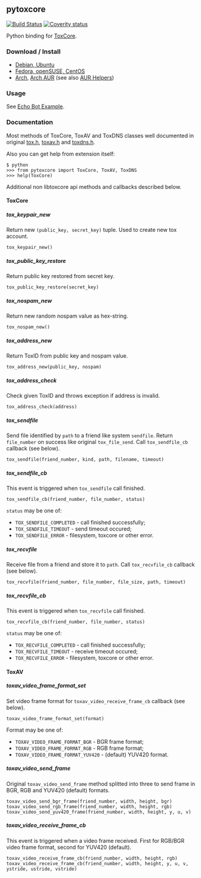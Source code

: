 ## pytoxcore

[![Build Status](https://secure.travis-ci.org/abbat/pytoxcore.png?branch=master)](http://travis-ci.org/abbat/pytoxcore) [![Coverity status](https://scan.coverity.com/projects/6250/badge.svg)](https://scan.coverity.com/projects/abbat-pytoxcore)

Python binding for [ToxCore](https://github.com/irungentoo/toxcore).

### Download / Install

* [Debian, Ubuntu](http://software.opensuse.org/download.html?project=home:antonbatenev:tox&package=python-toxcore)
* [Fedora, openSUSE, CentOS](http://software.opensuse.org/download.html?project=home:antonbatenev:tox&package=python-toxcore)
* [Arch](http://software.opensuse.org/download.html?project=home:antonbatenev:tox&package=python-toxcore), [Arch AUR](https://aur.archlinux.org/packages/python-toxcore) (see also [AUR Helpers](https://wiki.archlinux.org/index.php/AUR_Helpers))

### Usage

See [Echo Bot Example](https://github.com/abbat/pytoxcore/tree/master/examples).

### Documentation

Most methods of ToxCore, ToxAV and ToxDNS classes well documented in original [tox.h](https://github.com/irungentoo/toxcore/blob/master/toxcore/tox.h), [toxav.h](https://github.com/irungentoo/toxcore/blob/master/toxav/toxav.h) and [toxdns.h](https://github.com/irungentoo/toxcore/blob/master/toxdns/toxdns.h).

Also you can get help from extension itself:

```
$ python
>>> from pytoxcore import ToxCore, ToxAV, ToxDNS
>>> help(ToxCore)
```

Additional non libtoxcore api methods and callbacks described below.

#### ToxCore

##### tox_keypair_new

Return new `(public_key, secret_key)` tuple. Used to create new tox account.

```
tox_keypair_new()
```

##### tox_public_key_restore

Return public key restored from secret key.

```
tox_public_key_restore(secret_key)
```

##### tox_nospam_new

Return new random nospam value as hex-string.

```
tox_nospam_new()
```

##### tox_address_new

Return ToxID from public key and nospam value.

```
tox_address_new(public_key, nospam)
```

##### tox_address_check

Check given ToxID and throws exception if address is invalid.

```
tox_address_check(address)
```

##### tox_sendfile

Send file identified by `path` to a friend like system `sendfile`. Return `file_number` on success like original `tox_file_send`. Call `tox_sendfile_cb` callback (see below).

```
tox_sendfile(friend_number, kind, path, filename, timeout)
```

##### tox_sendfile_cb

This event is triggered when `tox_sendfile` call finished.

```
tox_sendfile_cb(friend_number, file_number, status)
```

`status` may be one of:

* `TOX_SENDFILE_COMPLETED` - call finished successfully;
* `TOX_SENDFILE_TIMEOUT` - send timeout occured;
* `TOX_SENDFILE_ERROR` - filesystem, toxcore or other error.

##### tox_recvfile

Receive file from a friend and store it to `path`. Call `tox_recvfile_cb` callback (see below).

```
tox_recvfile(friend_number, file_number, file_size, path, timeout)
```

##### tox_recvfile_cb

This event is triggered when `tox_recvfile` call finished.

```
tox_recvfile_cb(friend_number, file_number, status)
```

`status` may be one of:

* `TOX_RECVFILE_COMPLETED` - call finished successfully;
* `TOX_RECVFILE_TIMEOUT` - receive timeout occured;
* `TOX_RECVFILE_ERROR` - filesystem, toxcore or other error.

#### ToxAV

##### toxav_video_frame_format_set

Set video frame format for `toxav_video_receive_frame_cb` callback (see below).

```
toxav_video_frame_format_set(format)
```

Format may be one of:

* `TOXAV_VIDEO_FRAME_FORMAT_BGR` - BGR frame format;
* `TOXAV_VIDEO_FRAME_FORMAT_RGB` - RGB frame format;
* `TOXAV_VIDEO_FRAME_FORMAT_YUV420` - (default) YUV420 format.

##### toxav_video_send_frame

Original `toxav_video_send_frame` method splitted into three to send frame in BGR, RGB and YUV420 (default) formats.

```
toxav_video_send_bgr_frame(friend_number, width, height, bgr)
toxav_video_send_rgb_frame(friend_number, width, height, rgb)
toxav_video_send_yuv420_frame(friend_number, width, height, y, u, v)
```

##### toxav_video_receive_frame_cb

This event is triggered when a video frame received. First for RGB/BGR video frame format, second for YUV420 (default).

```
toxav_video_receive_frame_cb(friend_number, width, height, rgb)
toxav_video_receive_frame_cb(friend_number, width, height, y, u, v, ystride, ustride, vstride)
```
